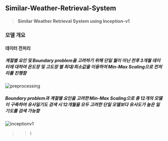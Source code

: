 ## Similar-Weather-Retrieval-System
>#### Similar Weather Retrieval System using Inception-v1

### 모델 개요

#### 데이터 전처리
##### 계절별 요인 및 Boundary problem을 고려하기 위해 단일 월이 아닌 전후 3개월 데이터에 대하여 온도장 및 고도장 별 최대/최소값을 이용하여 Min-Max Scaling으로 전처리를 진행함
![preprocessing](https://user-images.githubusercontent.com/37501153/39922800-d3da703c-555b-11e8-8459-3c7d149aedaf.png)

##### Boundary problem과 계절별 요인을 고려한 Min-Max Scaling으로 총 12개의 모델이 구축하여 유사일기도 검색 시 12개월을 모두 고려한 단일 모델보다 유사도가 높은 일기도를 검색 가능함
![inceptionv1](https://user-images.githubusercontent.com/37501153/39922493-4f94df20-555a-11e8-9e87-14ea928b1d52.png)

>> I

